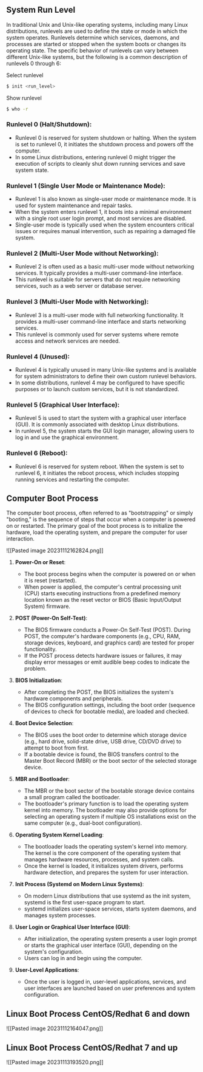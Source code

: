 
## System Run Level

In traditional Unix and Unix-like operating systems, including many Linux distributions, runlevels are used to define the state or mode in which the system operates. Runlevels determine which services, daemons, and processes are started or stopped when the system boots or changes its operating state. The specific behavior of runlevels can vary between different Unix-like systems, but the following is a common description of runlevels 0 through 6:

Select runlevel

```bash
$ init <run_level>
```

Show runlevel

```bash
$ who -r
```
### **Runlevel 0 (Halt/Shutdown)**:
    
- Runlevel 0 is reserved for system shutdown or halting. When the system is set to runlevel 0, it initiates the shutdown process and powers off the computer.
- In some Linux distributions, entering runlevel 0 might trigger the execution of scripts to cleanly shut down running services and save system state.

### **Runlevel 1 (Single User Mode or Maintenance Mode)**:
    
- Runlevel 1 is also known as single-user mode or maintenance mode. It is used for system maintenance and repair tasks.
- When the system enters runlevel 1, it boots into a minimal environment with a single root user login prompt, and most services are disabled.
- Single-user mode is typically used when the system encounters critical issues or requires manual intervention, such as repairing a damaged file system.

### **Runlevel 2 (Multi-User Mode without Networking)**:
    
- Runlevel 2 is often used as a basic multi-user mode without networking services. It typically provides a multi-user command-line interface.
- This runlevel is suitable for servers that do not require networking services, such as a web server or database server.

### **Runlevel 3 (Multi-User Mode with Networking)**:
    
- Runlevel 3 is a multi-user mode with full networking functionality. It provides a multi-user command-line interface and starts networking services.
- This runlevel is commonly used for server systems where remote access and network services are needed.

### **Runlevel 4 (Unused)**:
    
- Runlevel 4 is typically unused in many Unix-like systems and is available for system administrators to define their own custom runlevel behaviors.
- In some distributions, runlevel 4 may be configured to have specific purposes or to launch custom services, but it is not standardized.

### **Runlevel 5 (Graphical User Interface)**:
    
- Runlevel 5 is used to start the system with a graphical user interface (GUI). It is commonly associated with desktop Linux distributions.
- In runlevel 5, the system starts the GUI login manager, allowing users to log in and use the graphical environment.

### **Runlevel 6 (Reboot)**:
    
- Runlevel 6 is reserved for system reboot. When the system is set to runlevel 6, it initiates the reboot process, which includes stopping running services and restarting the computer.

## Computer Boot Process

The computer boot process, often referred to as "bootstrapping" or simply "booting," is the sequence of steps that occur when a computer is powered on or restarted. The primary goal of the boot process is to initialize the hardware, load the operating system, and prepare the computer for user interaction.

![[Pasted image 20231112162824.png]]


1. **Power-On or Reset**:
    
    - The boot process begins when the computer is powered on or when it is reset (restarted).
    - When power is applied, the computer's central processing unit (CPU) starts executing instructions from a predefined memory location known as the reset vector or BIOS (Basic Input/Output System) firmware.

2. **POST (Power-On Self-Test)**:
    
    - The BIOS firmware conducts a Power-On Self-Test (POST). During POST, the computer's hardware components (e.g., CPU, RAM, storage devices, keyboard, and graphics card) are tested for proper functionality.
    - If the POST process detects hardware issues or failures, it may display error messages or emit audible beep codes to indicate the problem.

3. **BIOS Initialization**:
    
    - After completing the POST, the BIOS initializes the system's hardware components and peripherals.
    - The BIOS configuration settings, including the boot order (sequence of devices to check for bootable media), are loaded and checked.

4. **Boot Device Selection**:
    
    - The BIOS uses the boot order to determine which storage device (e.g., hard drive, solid-state drive, USB drive, CD/DVD drive) to attempt to boot from first.
    - If a bootable device is found, the BIOS transfers control to the Master Boot Record (MBR) or the boot sector of the selected storage device.

5. **MBR and Bootloader**:
    
    - The MBR or the boot sector of the bootable storage device contains a small program called the bootloader.
    - The bootloader's primary function is to load the operating system kernel into memory. The bootloader may also provide options for selecting an operating system if multiple OS installations exist on the same computer (e.g., dual-boot configuration).

6. **Operating System Kernel Loading**:
    
    - The bootloader loads the operating system's kernel into memory. The kernel is the core component of the operating system that manages hardware resources, processes, and system calls.
    - Once the kernel is loaded, it initializes system drivers, performs hardware detection, and prepares the system for user interaction.

7. **Init Process (Systemd on Modern Linux Systems)**:
    
    - On modern Linux distributions that use systemd as the init system, systemd is the first user-space program to start.
    - systemd initializes user-space services, starts system daemons, and manages system processes.

8. **User Login or Graphical User Interface (GUI)**:
    
    - After initialization, the operating system presents a user login prompt or starts the graphical user interface (GUI), depending on the system's configuration.
    - Users can log in and begin using the computer.

9. **User-Level Applications**:
    
    - Once the user is logged in, user-level applications, services, and user interfaces are launched based on user preferences and system configuration.

## Linux Boot Process CentOS/Redhat 6 and down

![[Pasted image 20231112164047.png]]

## Linux Boot Process CentOS/Redhat 7 and up

![[Pasted image 20231113193520.png]]